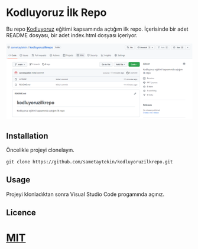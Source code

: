# Kodluyoruz İlk Repo
Bu repo [Kodluyoruz](https://www.kodluyoruz.org/) eğitimi kapsamında açtığım ilk repo. İçerisinde bir adet README dosyası, bir adet index.html dosyası içeriyor.

![Örnek Görsel](https://github.com/sametaytekin/kodluyoruzilkrepo/blob/main/ilk_repo.PNG)

## Installation
Öncelikle projeyi clonelayın.

`git clone https://github.com/sametaytekin/kodluyoruzilkrepo.git`

## Usage
Projeyi klonladıktan sonra Visual Studio Code progamında açınız.


## Licence
[MIT](https://choosealicense.com/licenses/mit/)
=======
